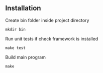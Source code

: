 Installation
-
Create bin folder inside project directory

```mkdir bin```

Run unit tests if check framework is installed

```make test```

Build main program

```make```